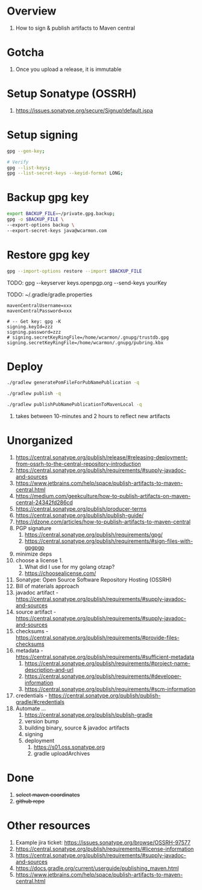 # Overview
1. How to sign & publish artifacts to Maven central

# Gotcha
1. Once you upload a release, it is immutable


# Setup Sonatype (OSSRH)
1. https://issues.sonatype.org/secure/Signup!default.jspa


# Setup signing
```sh
gpg --gen-key;

# Verify
gpg --list-keys;
gpg --list-secret-keys --keyid-format LONG;
```


# Backup gpg key
```sh
export BACKUP_FILE=~/private.gpg.backup;
gpg -o $BACKUP_FILE \
--export-options backup \
--export-secret-keys java@wcarmon.com
```

# Restore gpg key
```sh
gpg --import-options restore --import $BACKUP_FILE
```


TODO: gpg --keyserver keys.openpgp.org --send-keys yourKey


TODO: ~/.gradle/gradle.properties
```
mavenCentralUsername=xxx
mavenCentralPassword=xxx

# -- Get key: gpg -K
signing.keyId=zzz
signing.password=zzz
# signing.secretKeyRingFile=/home/wcarmon/.gnupg/trustdb.gpg
signing.secretKeyRingFile=/home/wcarmon/.gnupg/pubring.kbx
```


# Deploy
```sh
./gradlew generatePomFileForPubNamePublication -q

./gradlew publish -q

./gradlew publishPubNamePublicationToMavenLocal -q
```
1. takes between 10-minutes and 2 hours to reflect new artifacts



# Unorganized
1. https://central.sonatype.org/publish/release/#releasing-deployment-from-ossrh-to-the-central-repository-introduction
1. https://central.sonatype.org/publish/requirements/#supply-javadoc-and-sources
1. https://www.jetbrains.com/help/space/publish-artifacts-to-maven-central.html
1. https://medium.com/geekculture/how-to-publish-artifacts-on-maven-central-24342fd286cd
1. https://central.sonatype.org/publish/producer-terms
1. https://central.sonatype.org/publish/publish-guide/
1. https://dzone.com/articles/how-to-publish-artifacts-to-maven-central
1. PGP signature
    1. https://central.sonatype.org/publish/requirements/gpg/
    1. https://central.sonatype.org/publish/requirements/#sign-files-with-gpgpgp
1. minimize deps
1. choose a license
    1.
    1. What did I use for my golang otzap?
    1. https://choosealicense.com/
1. Sonatype: Open Source Software Repository Hosting (OSSRH)
1. Bill of materials approach
1. javadoc artifact - https://central.sonatype.org/publish/requirements/#supply-javadoc-and-sources
1. source artifact - https://central.sonatype.org/publish/requirements/#supply-javadoc-and-sources
1. checksums - https://central.sonatype.org/publish/requirements/#provide-files-checksums
1. metadata - https://central.sonatype.org/publish/requirements/#sufficient-metadata
    1. https://central.sonatype.org/publish/requirements/#project-name-description-and-url
    1. https://central.sonatype.org/publish/requirements/#developer-information
    1. https://central.sonatype.org/publish/requirements/#scm-information
1. credentials - https://central.sonatype.org/publish/publish-gradle/#credentials
1. Automate ...
    1. https://central.sonatype.org/publish/publish-gradle
    1. version bump
    1. building binary, source & javadoc artifacts
    1. signing
    1. deployment
        1. https://s01.oss.sonatype.org
        1. gradle uploadArchives


# Done
1. ~~select maven coordinates~~
1. ~~github repo~~


# Other resources
1. Example jira ticket: https://issues.sonatype.org/browse/OSSRH-97577
1. https://central.sonatype.org/publish/requirements/#license-information
1. https://central.sonatype.org/publish/requirements/#supply-javadoc-and-sources
1. https://docs.gradle.org/current/userguide/publishing_maven.html
1. https://www.jetbrains.com/help/space/publish-artifacts-to-maven-central.html
